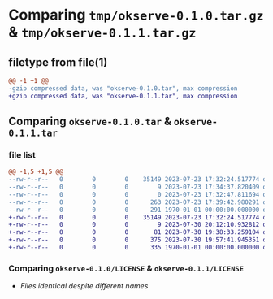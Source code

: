 # Comparing `tmp/okserve-0.1.0.tar.gz` & `tmp/okserve-0.1.1.tar.gz`

## filetype from file(1)

```diff
@@ -1 +1 @@
-gzip compressed data, was "okserve-0.1.0.tar", max compression
+gzip compressed data, was "okserve-0.1.1.tar", max compression
```

## Comparing `okserve-0.1.0.tar` & `okserve-0.1.1.tar`

### file list

```diff
@@ -1,5 +1,5 @@
--rw-r--r--   0        0        0    35149 2023-07-23 17:32:24.517774 okserve-0.1.0/LICENSE
--rw-r--r--   0        0        0        9 2023-07-23 17:34:37.820409 okserve-0.1.0/README.md
--rw-r--r--   0        0        0        0 2023-07-23 17:32:47.811694 okserve-0.1.0/okserve/__init__.py
--rw-r--r--   0        0        0      263 2023-07-23 17:39:42.980291 okserve-0.1.0/pyproject.toml
--rw-r--r--   0        0        0      291 1970-01-01 00:00:00.000000 okserve-0.1.0/PKG-INFO
+-rw-r--r--   0        0        0    35149 2023-07-23 17:32:24.517774 okserve-0.1.1/LICENSE
+-rw-r--r--   0        0        0        9 2023-07-30 20:12:10.932812 okserve-0.1.1/README.md
+-rw-r--r--   0        0        0       81 2023-07-30 19:38:33.259104 okserve-0.1.1/okserve/__init__.py
+-rw-r--r--   0        0        0      375 2023-07-30 19:57:41.945351 okserve-0.1.1/pyproject.toml
+-rw-r--r--   0        0        0      335 1970-01-01 00:00:00.000000 okserve-0.1.1/PKG-INFO
```

### Comparing `okserve-0.1.0/LICENSE` & `okserve-0.1.1/LICENSE`

 * *Files identical despite different names*

